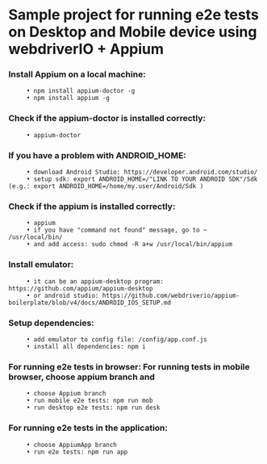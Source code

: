 # Sample project for running e2e tests on Desktop and Mobile device using webdriverIO + Appium   

### Install Appium on a local machine:  
         • npm install appium-doctor -g 
         • npm install appium -g   

### Check if the appium-doctor is installed correctly: 
         • appium-doctor  

### If you have a problem with **ANDROID_HOME**:
         • download Android Studio: https://developer.android.com/studio/
         • setup sdk: export ANDROID_HOME=/"LINK TO YOUR ANDROID SDK"/Sdk (e.g.: export ANDROID_HOME=/home/my.user/Android/Sdk )

### Check if the appium is installed correctly: 
         • appium  
         • if you have "command not found" message, go to ~ /usr/local/bin/ 
         • and add access: sudo chmod -R a+w /usr/local/bin/appium
 
### Install emulator:   
         • it can be an appium-desktop program: https://github.com/appium/appium-desktop
         • or android studio: https://github.com/webdriverio/appium-boilerplate/blob/v4/docs/ANDROID_IOS_SETUP.md
  
### Setup dependencies:
         • add emulator to config file: /config/app.conf.js
         • install all dependencies: npm i

### For running e2e tests in browser: For running tests in mobile browser, choose **appium** branch and
         • choose Appium branch 
         • run mobile e2e tests: npm run mob
         • run desktop e2e tests: npm run desk

### For running e2e tests in the application:
         • choose AppiumApp branch 
         • run e2e tests: npm run app
